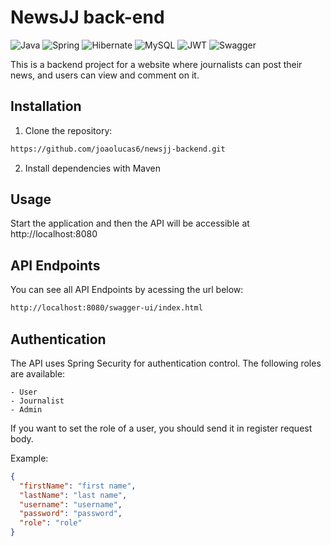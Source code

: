# NewsJJ back-end

![Java](https://img.shields.io/badge/java-%23ED8B00.svg?style=for-the-badge&logo=openjdk&logoColor=white)
![Spring](https://img.shields.io/badge/spring-%236DB33F.svg?style=for-the-badge&logo=spring&logoColor=white)
![Hibernate](https://img.shields.io/badge/Hibernate-59666C?style=for-the-badge&logo=Hibernate&logoColor=white)
![MySQL](https://img.shields.io/badge/mysql-%2300f.svg?style=for-the-badge&logo=mysql&logoColor=white)
![JWT](https://img.shields.io/badge/JWT-black?style=for-the-badge&logo=JSON%20web%20tokens)
![Swagger](https://img.shields.io/badge/-Swagger-%23Clojure?style=for-the-badge&logo=swagger&logoColor=white)




This is a backend project for a website where journalists can post their news, and users can view and comment on it.


## Installation


1. Clone the repository:

```bash
https://github.com/joaolucas6/newsjj-backend.git
```

2. Install dependencies with Maven

## Usage

Start the application and then the API will be accessible at http://localhost:8080


## API Endpoints
You can see all API Endpoints by acessing the url below:


```markdown
http://localhost:8080/swagger-ui/index.html
```

## Authentication
The API uses Spring Security for authentication control. The following roles are available:

```
- User
- Journalist
- Admin
```
If you want to set the role of a user, you should send it in register request body.

Example:

```json
{
  "firstName": "first name",
  "lastName": "last name",
  "username": "username",
  "password": "password",
  "role": "role"
}
```
